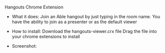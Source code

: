 Hangouts Chrome Extension

- What it does:
  Join an Able hangout by just typing in the room name.
  You have the ability to join as a presenter or as the default viewer

- How to install:
  Download the hangouts-viewer.crx file
  Drag the file into your chrome extensions to install

- Screenshot:
